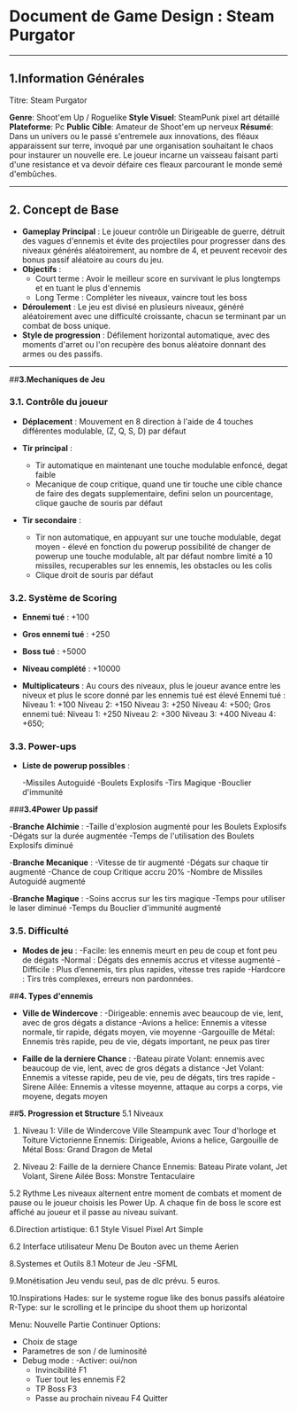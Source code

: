 # **Document de Game Design : Steam Purgator**
---
## **1.Information Générales**

Titre: Steam Purgator

**Genre**: Shoot'em Up / Roguelike
**Style Visuel**: SteamPunk pixel art détaillé
**Plateforme**: Pc
**Public Cible**: Amateur de Shoot'em up nerveux
**Résumé**: 
Dans un univers ou le passé s'entremele aux innovations, des fléaux apparaissent sur terre, invoqué par une organisation souhaitant le chaos pour instaurer un nouvelle ere. Le joueur incarne un vaisseau faisant parti d'une resistance et va devoir défaire ces fleaux parcourant le monde semé d'embûches.

---

## **2. Concept de Base**
- **Gameplay Principal** : Le joueur contrôle un Dirigeable de guerre, détruit des vagues d'ennemis et évite des projectiles pour progresser dans des niveaux générés aléatoirement, au nombre de 4, et peuvent recevoir des bonus passif aléatoire au cours du jeu. 
- **Objectifs** : 
  - Court terme : Avoir le meilleur score en survivant le plus longtemps et en tuant le plus d'ennemis
  - Long Terme :  Compléter les niveaux, vaincre tout les boss
- **Déroulement** :  Le jeu est divisé en plusieurs niveaux, généré aléatoirement avec une difficulté croissante, chacun se terminant par un combat de boss unique.
- **Style de progression** : Défilement horizontal automatique, avec des moments d'arret ou l'on recupère des bonus aléatoire donnant des armes ou des passifs.

---

##**3.Mechaniques de Jeu**

### **3.1. Contrôle du joueur**

- **Déplacement** : Mouvement en 8 direction à l'aide de 4 touches différentes modulable, (Z, Q, S, D) par défaut

- **Tir principal** :
  - Tir automatique en maintenant une touche modulable enfoncé, degat faible
  - Mecanique de coup critique, quand une tir touche une cible chance de faire des degats supplementaire, defini selon un pourcentage, clique gauche de souris par défaut

- **Tir secondaire** :
  - Tir non automatique, en appuyant sur une touche modulable, degat moyen - élevé en fonction du powerup
possibilité de changer de powerup une touche modulable, alt par défaut
nombre limité a 10 missiles, recuperables sur les ennemis, les obstacles ou les colis
  - Clique droit de souris par défaut

### **3.2. Système de Scoring**

- **Ennemi tué** : +100
- **Gros ennemi tué** : +250
- **Boss tué** : +5000
- **Niveau complété** : +10000

- **Multiplicateurs** : 
Au cours des niveaux, plus le joueur avance entre les niveux et plus le score donné par les ennemis tué est élevé
Ennemi tué : Niveau 1: +100 Niveau 2: +150 Niveau 3: +250 Niveau 4: +500;
Gros ennemi tué: Niveau 1: +250 Niveau 2: +300 Niveau 3: +400 Niveau 4: +650;


### **3.3. Power-ups**

- **Liste de powerup possibles** :

    -Missiles Autoguidé
    -Boulets Explosifs
    -Tirs Magique
    -Bouclier d'immunité


###**3.4Power Up passif** 

-**Branche Alchimie** :
  -Taille d'explosion augmenté pour les Boulets Explosifs
  -Dégats sur la durée augmentée
  -Temps de l'utilisation des Boulets Explosifs diminué

-**Branche Mecanique** :
  -Vitesse de tir augmenté
  -Dégats sur chaque tir augmenté
  -Chance de coup Critique accru 20%
  -Nombre de Missiles Autoguidé augmenté

-**Branche Magique** :
  -Soins accrus sur les tirs magique
  -Temps pour utiliser le laser diminué
  -Temps du Bouclier d'immunité augmenté



### **3.5. Difficulté**
- **Modes de jeu** :
  -Facile: les ennemis meurt en peu de coup et font peu de dégats
  -Normal : Dégats des ennemis accrus et vitesse augmenté
  -Difficile : Plus d’ennemis, tirs plus rapides, vitesse tres rapide
  -Hardcore : Tirs très complexes, erreurs non pardonnées.



##**4. Types d'ennemis**
- **Ville de Windercove** : 
  -Dirigeable: ennemis avec beaucoup de vie, lent, avec de gros dégats a distance
  -Avions a helice: Ennemis a vitesse normale, tir rapide, dégats moyen, vie moyenne
  -Gargouille de Métal: Ennemis très rapide, peu de vie, dégats important, ne peux pas tirer

- **Faille de la derniere Chance** :
  -Bateau pirate Volant: ennemis avec beaucoup de vie, lent, avec de gros dégats a distance
  -Jet Volant: Ennemis a vitesse rapide, peu de vie, peu de dégats, tirs tres rapide
  -Sirene Ailée: Ennemis a vitesse moyenne, attaque au corps a corps, vie moyene, degats moyen

##**5. Progression et Structure**
5.1 Niveaux
1. Niveau 1:
Ville de Windercove
Ville Steampunk avec Tour d'horloge et Toiture Victorienne
Ennemis: Dirigeable, Avions a helice, Gargouille de Métal 
Boss: Grand Dragon de Metal

2. Niveau 2:
Faille de la derniere Chance
Ennemis: Bateau Pirate volant, Jet Volant, Sirene Ailée
Boss: Monstre Tentaculaire



5.2 Rythme
Les niveaux alternent entre moment de combats et moment de pause ou le joueur choisis les Power Up. A chaque fin de boss le score est affiché au joueur et il passe au niveau suivant.


6.Direction artistique:
6.1 Style Visuel
Pixel Art Simple

6.2 Interface utilisateur
Menu De Bouton avec un theme Aerien

8.Systemes et Outils
8.1 Moteur de Jeu
-SFML


9.Monétisation
Jeu vendu seul, pas de dlc prévu. 5 euros.

10.Inspirations
Hades: sur le systeme rogue like des bonus passifs aléatoire
R-Type: sur le scrolling et le principe du shoot them up horizontal



Menu: 
Nouvelle Partie
Continuer
Options:
  - Choix de stage
  - Parametres de son / de luminosité
  - Debug mode :
    -Activer: oui/non
    - Invincibilité F1
    - Tuer tout les ennemis F2
    - TP Boss F3
    - Passe au prochain niveau F4
Quitter
